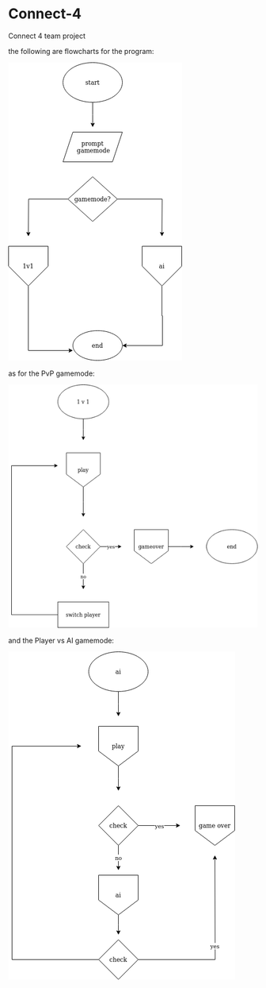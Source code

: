 # Connect-4

Connect 4 team project 

the following are flowcharts for the program:

![Main function flowchart](extra/main.png)

as for the PvP gamemode:

![PvP gamemode flowchart](extra/pvp.png)

and the Player vs AI gamemode:

![PvP gamemode flowchart](extra/ai.png)
